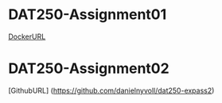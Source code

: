 # DAT250-Assignment01

[DockerURL](https://hub.docker.com/repository/docker/danielnyvoll/dat250/general)

# DAT250-Assignment02

[GithubURL] (https://github.com/danielnyvoll/dat250-expass2)

